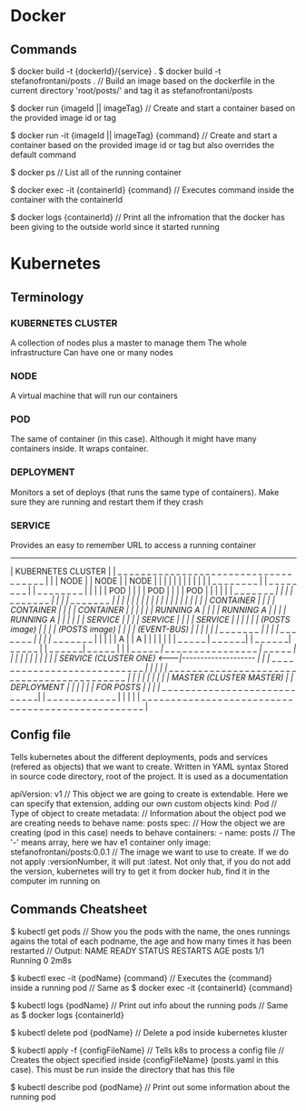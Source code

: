 # Docker
## Commands

$ docker build -t {dockerId}/{service} .
$ docker build -t stefanofrontani/posts .
// Build an image based on the dockerfile in the current directory 'root/posts/' and tag it as stefanofrontani/posts

$ docker run {imageId || imageTag}
// Create and start a container based on the provided image id or tag

$ docker run -it {imageId || imageTag} {command}
// Create and start a container based on the provided image id or tag but also overrides the default command

$ docker ps
// List all of the running container

$ docker exec -it {containerId} {command}
// Executes command inside the container with the containerId

$ docker logs {containerId}
// Print all the infromation that the docker has been giving to the outside world since it started running

# Kubernetes

## Terminology

### KUBERNETES CLUSTER
A collection of nodes plus a master to manage them
The whole infrastructure
Can have one or many nodes

### NODE
A virtual machine that will run our containers

### POD
The same of container (in this case). Although it might have many containers inside.
It wraps container.

### DEPLOYMENT
Monitors a set of deploys (that runs the same type of containers). Make sure they are running and restart them if they crash

### SERVICE
Provides an easy to remember URL to access a running container

 _ _ _ _ _ _ _ _ _ _ _ _ _ _ _ _ _ _ _ _ _ _ _ _ _ _ _ _ _ _ _ _ _ _ _ _ _ _ _ _ _ _ _ _ _ _ _ _ _ _
|  KUBERNETES CLUSTER                                                                               |
|    _ _ _ _ _ _ _ _ _ _ _ _          _ _ _ _ _ _ _ _ _ _ _ _          _ _ _ _ _ _ _ _ _ _ _ _      |
|   |  NODE                  |       |  NODE                  |       |  NODE                  |    |
|   |                        |       |                        |       |                        |    |
|   |    _ _ _ _ _ _ _ _     |       |    _ _ _ _ _ _ _ _     |       |    _ _ _ _ _ _ _ _     |    |
|   |   |      POD       |   |       |   |      POD       |   |       |   |      POD       |   |    |
|   |   | _ _ _ _ _ _ _ _|   |       |   | _ _ _ _ _ _ _ _|   |       |   | _ _ _ _ _ _ _ _|   |    |
|   |   |                |   |       |   |                |   |       |   |                |   |    |
|   |   |   CONTAINER    |   |       |   |   CONTAINER    |   |       |   |   CONTAINER    |   |    |
|   |   |   RUNNING A    |   |       |   |   RUNNING A    |   |       |   |   RUNNING A    |   |    |
|   |   |    SERVICE     |   |       |   |    SERVICE     |   |       |   |    SERVICE     |   |    |
|   |   |  (POSTS image) |   |       |   |  (POSTS image) |   |       |   |   (EVENT-BUS)  |   |    |
|   |   |_ _ _ _ _ _ _ _ |   |       |   |_ _ _ _ _ _ _ _ |   |       |   |_ _ _ _ _ _ _ _ |   |    |
|   |           A            |       |            A           |       |            |           |    |
|   | _ _ _ _ _ | _ _ _ _ _ _|       | _ _ _ _ _ _| _ _ _ _ _ |       | _ _ _ _ _ _| _ _ _ _ _ |    |
|    _ _ _ _ _ _| _ _ _ _ _ _ _ _ _ _ _ _ _ _ _ _ | _ _ _ _ _                      |                |
|   |           |                                 |           |                    |                |
|   |                SERVICE (CLUSTER ONE)                <---|--------------------                 |
|   |_ _ _ _ _ _ _ _ _ _ _ _ _ _ _ _ _ _ _ _ _ _ _ _ _ _ _ _ _|                                     |
|                                                                                                   |
|    _ _ _ _ _ _ _ _ _ _ _ _ _ _ _ _ _ _ _ _ _ _ _ _ _ _ _ _ _         _ _ _ _ _ _ _ _ _ _ _ _ _    |
|   |                                                         |       |                         |   |
|   |                 MASTER (CLUSTER MASTER)                 |       |       DEPLOYMENT        |   |
|   |                                                         |       |       FOR POSTS         |   |
|   |_ _ _ _ _ _ _ _ _ _ _ _ _ _ _ _ _ _ _ _ _ _ _ _ _ _ _ _ _|       | _ _ _ _ _ _ _ _ _ _ _ _ |   |
|                                                                                                   |
| _ _ _ _ _ _ _ _ _ _ _ _ _ _ _ _ _ _ _ _ _ _ _ _ _ _ _ _ _ _ _ _ _ _ _ _ _ _ _ _ _ _ _ _ _ _ _ _ _ |

## Config file
Tells kubernetes about the different deployments, pods and services (refered as objects) that we want to create.
Written in YAML syntax
Stored in source code directory, root of the project. It is used as a documentation

apiVersion: v1                            // This object we are going to create is extendable. Here we can specify that extension, adding our own custom objects
kind: Pod                                 // Type of object to create
metadata:                                 // Information about the object pod we are creating needs to behave
  name: posts
spec:                                     // How the object we are creating (pod in this case) needs to behave
  containers:
    - name: posts                         // The '-' means array, here we hav e1 container only
      image: stefanofrontani/posts:0.0.1  // The image we want to use to create. If we do not apply :versionNumber, it will put :latest. Not only that, if you do not add the version, kubernetes will try to get it from docker hub, find it in the computer im running on

## Commands Cheatsheet

$ kubectl get pods
// Show you the pods with the name, the ones runnings agains the total of each podname, the age and how many times it has been restarted
// Output:
NAME    READY   STATUS    RESTARTS   AGE
posts   1/1     Running   0          2m8s

$ kubectl exec -it {podName} {command}
// Executes the {command} inside a running pod
// Same as $ docker exec -it {containerId} {command}

$ kubectl logs {podName}
// Print out info about the running pods
// Same as $ docker logs {containerId}

$ kubectl delete pod {podName}
// Delete a pod inside kubernetes kluster

$ kubectl apply -f {configFileName}
// Tells k8s to process a config file
// Creates the object specified inside {configFileName} (posts.yaml in this case). This must be run inside the directory that has this file

$ kubectl describe pod {podName}
// Print out some information about the running pod
